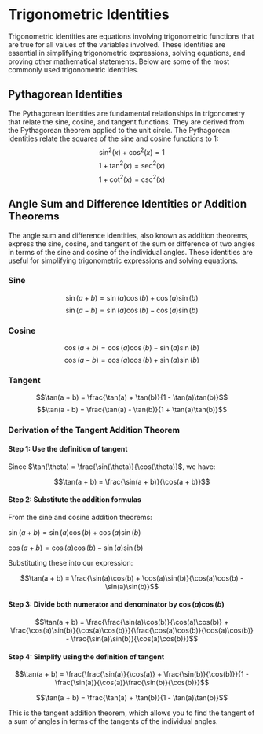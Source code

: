 # Trigonometric Identities

Trigonometric identities are equations involving trigonometric functions that are true for all values of the variables involved. These identities are essential in simplifying trigonometric expressions, solving equations, and proving other mathematical statements. Below are some of the most commonly used trigonometric identities.

## Pythagorean Identities

The Pythagorean identities are fundamental relationships in trigonometry that relate the sine, cosine, and tangent functions. They are derived from the Pythagorean theorem applied to the unit circle. The Pythagorean identities relate the squares of the sine and cosine functions to 1:
$$\sin^2(x) + \cos^2(x) = 1$$
$$1 + \tan^2(x) = \sec^2(x)$$
$$1 + \cot^2(x) = \csc^2(x)$$

## Angle Sum and Difference Identities or Addition Theorems

The angle sum and difference identities, also known as addition theorems, express the sine, cosine, and tangent of the sum or difference of two angles in terms of the sine and cosine of the individual angles. These identities are useful for simplifying trigonometric expressions and solving equations.

### Sine

$$\sin(a + b) = \sin(a)\cos(b) + \cos(a)\sin(b)$$
$$\sin(a - b) = \sin(a)\cos(b) - \cos(a)\sin(b)$$

### Cosine

$$\cos(a + b) = \cos(a)\cos(b) - \sin(a)\sin(b)$$
$$\cos(a - b) = \cos(a)\cos(b) + \sin(a)\sin(b)$$

### Tangent

$$\tan(a + b) = \frac{\tan(a) + \tan(b)}{1 - \tan(a)\tan(b)}$$
$$\tan(a - b) = \frac{\tan(a) - \tan(b)}{1 + \tan(a)\tan(b)}$$

### Derivation of the Tangent Addition Theorem

#### Step 1: Use the definition of tangent

Since $\tan(\theta) = \frac{\sin(\theta)}{\cos(\theta)}$, we have:

$$\tan(a + b) = \frac{\sin(a + b)}{\cos(a + b)}$$

#### Step 2: Substitute the addition formulas

From the sine and cosine addition theorems:

$\sin(a + b) = \sin(a)\cos(b) + \cos(a)\sin(b)$

$\cos(a + b) = \cos(a)\cos(b) - \sin(a)\sin(b)$

Substituting these into our expression:

$$\tan(a + b) = \frac{\sin(a)\cos(b) + \cos(a)\sin(b)}{\cos(a)\cos(b) - \sin(a)\sin(b)}$$

#### Step 3: Divide both numerator and denominator by $\cos(a)\cos(b)$

$$\tan(a + b) = \frac{\frac{\sin(a)\cos(b)}{\cos(a)\cos(b)} + \frac{\cos(a)\sin(b)}{\cos(a)\cos(b)}}{\frac{\cos(a)\cos(b)}{\cos(a)\cos(b)} - \frac{\sin(a)\sin(b)}{\cos(a)\cos(b)}}$$

#### Step 4: Simplify using the definition of tangent

$$\tan(a + b) = \frac{\frac{\sin(a)}{\cos(a)} + \frac{\sin(b)}{\cos(b)}}{1 - \frac{\sin(a)}{\cos(a)}\frac{\sin(b)}{\cos(b)}}$$

$$\tan(a + b) = \frac{\tan(a) + \tan(b)}{1 - \tan(a)\tan(b)}$$

This is the tangent addition theorem, which allows you to find the tangent of a sum of angles in terms of the tangents of the individual angles.
